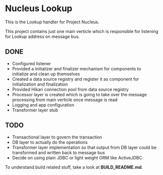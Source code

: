 Nucleus Lookup
================

This is the Lookup handler for Project Nucleus. 

This project contains just one main verticle which is responsible for listening for Lookup address on message bus. 

DONE
----
* Configured listener
* Provided a initializer and finalizer mechanism for components to initialize and clean up themselves
* Created a data source registry and register it as component for initialization and finalization
* Provided Hikari connection pool from data source registry
* Processor layer is created which is going to take over the message processing from main verticle once message is read
* Logging and app configuration
* Transformer layer stub

TODO
----
* Transactional layer to govern the transaction
* DB layer to actually do the operations
* Transformer layer implementation so that output from DB layer could be transformed and written back to message bus
* Decide on using plain JDBC or light weight ORM like ActiveJDBC

To understand build related stuff, take a look at **BUILD_README.md**.


